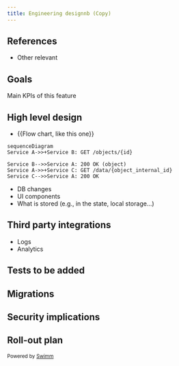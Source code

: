 ```yaml
---
title: Engineering designnb (Copy)
---
```

## References

- Other relevant&nbsp;

## Goals

Main KPIs of this feature

## High level design

- {{Flow chart, like this one}}

```mermaid
sequenceDiagram
Service A->>+Service B: GET /objects/{id}

Service B-->>Service A: 200 OK (object)
Service A->>+Service C: GET /data/{object_internal_id}
Service C-->>Service A: 200 OK
```

- DB changes
- UI components
- What is stored (e.g., in the state, local storage...)

## Third party integrations

- Logs
- Analytics

## Tests to be added

## Migrations

## Security implications

## Roll-out plan

<SwmMeta version="3.0.0" repo-id="Z2l0aHViJTNBJTNBTXlTZWNSZXBvJTNBJTNBbW9zaGlrc3dpbW0=" repo-name="MySecRepo"><sup>Powered by [Swimm](https://swimm-web-app.web.app/)</sup></SwmMeta>
